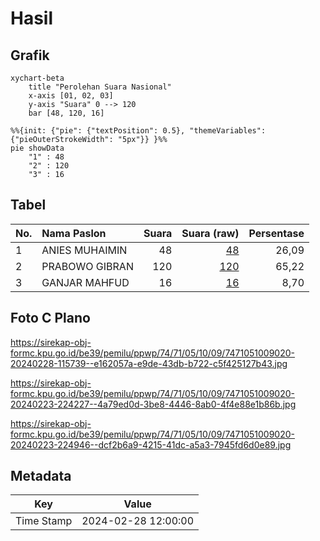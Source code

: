 # Hasil

## Grafik

```mermaid
xychart-beta
    title "Perolehan Suara Nasional"
    x-axis [01, 02, 03]
    y-axis "Suara" 0 --> 120
    bar [48, 120, 16]
```

```mermaid
%%{init: {"pie": {"textPosition": 0.5}, "themeVariables": {"pieOuterStrokeWidth": "5px"}} }%%
pie showData
    "1" : 48
    "2" : 120
    "3" : 16
```

## Tabel

| No. | Nama Paslon    | Suara | Suara (raw) | Persentase |
|:--- |:-------------- | -----:| -----------:| ----------:|
| 1   | ANIES MUHAIMIN | 48    | [48][p-1]   | 26,09      |
| 2   | PRABOWO GIBRAN | 120   | [120][p-2]  | 65,22      |
| 3   | GANJAR MAHFUD  | 16    | [16][p-3]   | 8,70       |


[p-1]: https://github.com/gigit-pemilu/pemilu-2024/blob/main/pilpres/hitung-suara/sub/74-sulawesi-tenggara/sub/71-kota-kendari/sub/05-kendari-barat/sub/1009-lahundape/sub/020-tps/sub/paslon-1.txt
[p-2]: https://github.com/gigit-pemilu/pemilu-2024/blob/main/pilpres/hitung-suara/sub/74-sulawesi-tenggara/sub/71-kota-kendari/sub/05-kendari-barat/sub/1009-lahundape/sub/020-tps/sub/paslon-2.txt
[p-3]: https://github.com/gigit-pemilu/pemilu-2024/blob/main/pilpres/hitung-suara/sub/74-sulawesi-tenggara/sub/71-kota-kendari/sub/05-kendari-barat/sub/1009-lahundape/sub/020-tps/sub/paslon-3.txt

## Foto C Plano

https://sirekap-obj-formc.kpu.go.id/be39/pemilu/ppwp/74/71/05/10/09/7471051009020-20240228-115739--e162057a-e9de-43db-b722-c5f425127b43.jpg

https://sirekap-obj-formc.kpu.go.id/be39/pemilu/ppwp/74/71/05/10/09/7471051009020-20240223-224227--4a79ed0d-3be8-4446-8ab0-4f4e88e1b86b.jpg

https://sirekap-obj-formc.kpu.go.id/be39/pemilu/ppwp/74/71/05/10/09/7471051009020-20240223-224946--dcf2b6a9-4215-41dc-a5a3-7945fd6d0e89.jpg


## Metadata

| Key        | Value               |
| ---------- | ------------------- |
| Time Stamp | 2024-02-28 12:00:00 |



